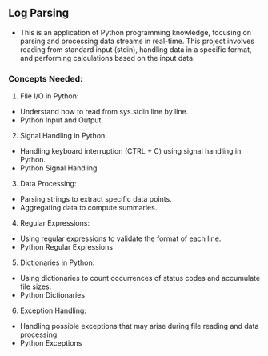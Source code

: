 ## Log Parsing
- This is an application of Python programming knowledge, focusing on parsing and processing data streams in real-time. This project involves reading from standard input (stdin), handling data in a specific format, and performing calculations based on the input data.
### Concepts Needed:
1. File I/O in Python:

- Understand how to read from sys.stdin line by line.
- Python Input and Output
2. Signal Handling in Python:

- Handling keyboard interruption (CTRL + C) using signal handling in Python.
- Python Signal Handling
3. Data Processing:

- Parsing strings to extract specific data points.
- Aggregating data to compute summaries.
4. Regular Expressions:

- Using regular expressions to validate the format of each line.
- Python Regular Expressions
5. Dictionaries in Python:

- Using dictionaries to count occurrences of status codes and accumulate file sizes.
- Python Dictionaries
6. Exception Handling:

- Handling possible exceptions that may arise during file reading and data processing.
- Python Exceptions
